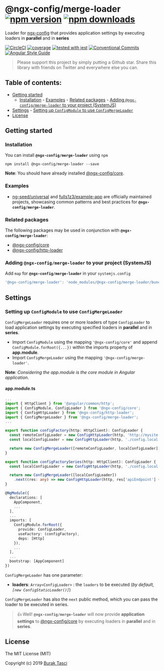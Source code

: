 # @ngx-config/merge-loader [![npm version](https://badge.fury.io/js/%40ngx-config%2Fmerge-loader.svg)](https://www.npmjs.com/package/@ngx-config/merge-loader) [![npm downloads](https://img.shields.io/npm/dm/%40ngx-config%2Fmerge-loader.svg)](https://www.npmjs.com/package/@ngx-config/merge-loader)

Loader for [ngx-config] that provides application settings by executing loaders in **parallel** and in **series**

[![CircleCI](https://circleci.com/gh/fulls1z3/ngx-config.svg?style=shield)](https://circleci.com/gh/fulls1z3/ngx-config)
[![coverage](https://codecov.io/github/fulls1z3/ngx-config/coverage.svg?branch=master)](https://codecov.io/gh/fulls1z3/ngx-config)
[![tested with jest](https://img.shields.io/badge/tested_with-jest-99424f.svg)](https://github.com/facebook/jest)
[![Conventional Commits](https://img.shields.io/badge/Conventional%20Commits-1.0.0-yellow.svg)](https://conventionalcommits.org)
[![Angular Style Guide](https://mgechev.github.io/angular2-style-guide/images/badge.svg)](https://angular.io/styleguide)

> Please support this project by simply putting a Github star. Share this library with friends on Twitter and everywhere else you can.

## Table of contents:

- [Getting started](#getting-started)
  - [Installation](#installation) - [Examples](#examples) - [Related packages](#related-packages) - [Adding `@ngx-config/merge-loader` to your project (SystemJS)](#adding-systemjs)
- [Settings](#settings) - [Setting up `ConfigModule` to use `ConfigMergeLoader`](#setting-up-mergeloader)
- [License](#license)

## <a name="getting-started"> Getting started

### <a name="installation"> Installation

You can install **`@ngx-config/merge-loader`** using `npm`

```
npm install @ngx-config/merge-loader --save
```

**Note**: You should have already installed [@ngx-config/core].

### <a name="examples"></a> Examples

- [ng-seed/universal] and [fulls1z3/example-app] are officially maintained projects, showcasing common patterns and best
  practices for **`@ngx-config/merge-loader`**.

### <a name="related-packages"></a> Related packages

The following packages may be used in conjunction with **`@ngx-config/merge-loader`**:

- [@ngx-config/core]
- [@ngx-config/http-loader]

### <a name="adding-systemjs"></a> Adding `@ngx-config/merge-loader` to your project (SystemJS)

Add `map` for **`@ngx-config/merge-loader`** in your `systemjs.config`

```javascript
'@ngx-config/merge-loader': 'node_modules/@ngx-config/merge-loader/bundles/merge-loader.umd.min.js'
```

## <a name="settings"></a> Settings

### <a name="setting-up-mergeloader"></a> Setting up `ConfigModule` to use `ConfigMergeLoader`

`ConfigMergeLoader` requires one or more loaders of type `ConfigLoader` to load application settings by executing specified
loaders in **parallel** and in **series**.

- Import `ConfigModule` using the mapping `'@ngx-config/core'` and append `ConfigModule.forRoot({...})` within the imports
  property of **app.module**.
- Import `ConfigMergeLoader` using the mapping `'@ngx-config/merge-loader'`.

**Note**: _Considering the app.module is the core module in Angular application_.

#### app.module.ts

```TypeScript
...
import { HttpClient } from '@angular/common/http';
import { ConfigModule, ConfigLoader } from '@ngx-config/core';
import { ConfigHttpLoader } from '@ngx-config/http-loader';
import { ConfigMergeLoader } from '@ngx-config/merge-loader';
...

export function configFactory(http: HttpClient): ConfigLoader {
  const remoteConfigLoader = new ConfigHttpLoader(http, 'http://mysite.com/api/settings'); // API ENDPOINT (remote)
  const localConfigLoader = new ConfigHttpLoader(http, './config.local.json'); // API ENDPOINT (local)

  return new ConfigMergeLoader([remoteConfigLoader, localConfigLoader]); // PARALLEL EXECUTION
}

export function configFactorySeries(http: HttpClient): ConfigLoader {
  const localConfigLoader = new ConfigHttpLoader(http, './config.local.json'); // API ENDPOINT (local)

  return new ConfigMergeLoader([localConfigLoader])
    .next((res: any) => new ConfigHttpLoader(http, res['apiEndpoint'] + 'api/settings')); // SERIES EXECUTION
}

@NgModule({
  declarations: [
    AppComponent,
    ...
  ],
  ...
  imports: [
    ConfigModule.forRoot({
      provide: ConfigLoader,
      useFactory: (configFactory),
      deps: [Http]
    }),
    ...
  ],
  ...
  bootstrap: [AppComponent]
})
```

`ConfigMergeLoader` has one parameter:

- **loaders**: `Array<ConfigLoader>` : the `loaders` to be executed (_by default, `[new ConfigStaticLoader()]`_)

`ConfigMergeLoader` has also the `next` public method, which you can pass the loader to be executed in series.

> :+1: Well! **`@ngx-config/merge-loader`** will now provide **application settings** to [@ngx-config/core] by executing
> loaders in **parallel** and in **series**.

## <a name="license"></a> License

The MIT License (MIT)

Copyright (c) 2019 [Burak Tasci]

[ngx-config]: https://github.com/fulls1z3/ngx-config
[ng-seed/universal]: https://github.com/ng-seed/universal
[fulls1z3/example-app]: https://github.com/fulls1z3/example-app
[@ngx-config/core]: https://github.com/fulls1z3/ngx-config/tree/master/packages/@ngx-config/core
[@ngx-config/http-loader]: https://github.com/fulls1z3/ngx-config/tree/master/packages/@ngx-config/http-loader
[burak tasci]: https://github.com/fulls1z3
